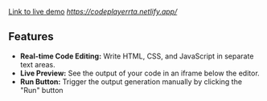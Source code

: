 [Link to live demo](#) *https://codeplayerrta.netlify.app/*

## Features

- **Real-time Code Editing:** Write HTML, CSS, and JavaScript in separate text areas.
- **Live Preview:** See the output of your code in an iframe below the editor.
- **Run Button:** Trigger the output generation manually by clicking the "Run" button
